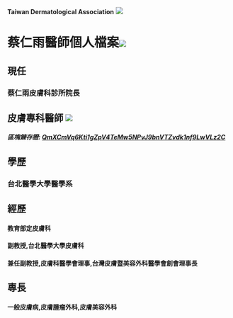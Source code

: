 **Taiwan Dermatological Association**
![](https://i.imgur.com/c4PrZud.png)
# 蔡仁雨醫師個人檔案![](https://i.imgur.com/LwxVHcd.png)


## 現任

### 蔡仁雨皮膚科診所院長 



## 皮膚專科醫師 ![](https://i.imgur.com/JP4b3IN.png)

##### 區塊錬存證: [QmXCmVq6Kti1gZpV4TeMw5NPvJ9bnVTZvdk1nf9LwVLz2C](https://explore.ipld.io/#/explore/QmXCmVq6Kti1gZpV4TeMw5NPvJ9bnVTZvdk1nf9LwVLz2C)


## 學歷

### 台北醫學大學醫學系



## 經歷

#### 教育部定皮膚科

#### 副教授,台北醫學大學皮膚科

#### 兼任副教授,皮膚科醫學會理事,台灣皮膚暨美容外科醫學會創會理事長



## 專長

#### 一般皮膚病,皮膚腫瘤外科,皮膚美容外科




